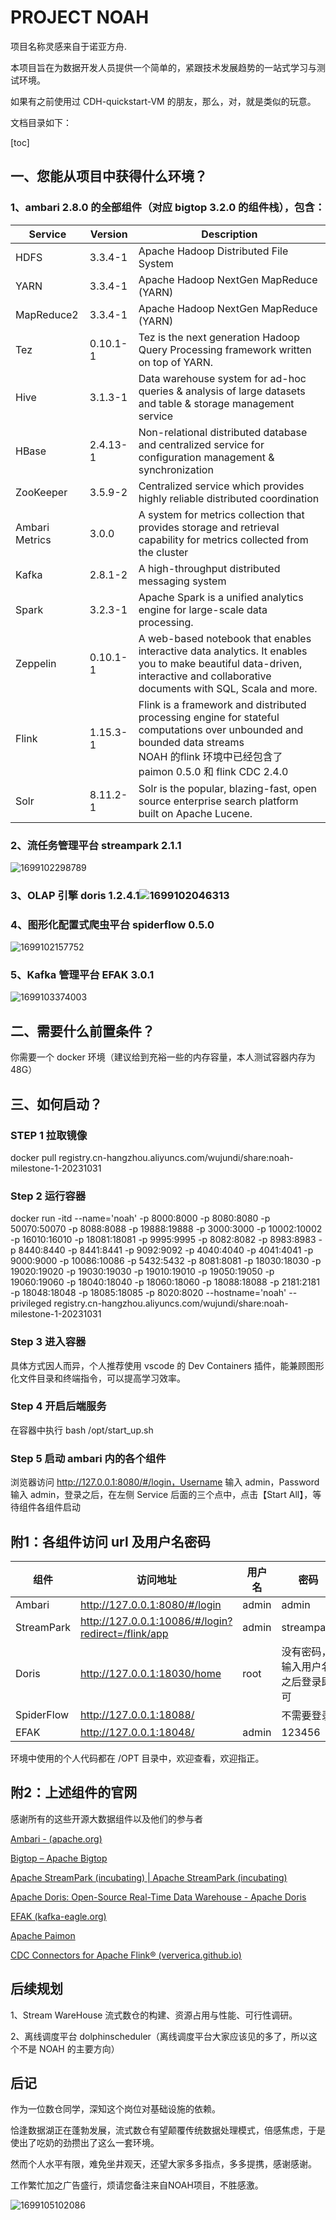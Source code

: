 # PROJECT NOAH


项目名称灵感来自于诺亚方舟.

本项目旨在为数据开发人员提供一个简单的，紧跟技术发展趋势的一站式学习与测试环境。

如果有之前使用过 CDH-quickstart-VM 的朋友，那么，对，就是类似的玩意。

文档目录如下：

[toc]

## 一、您能从项目中获得什么环境？

### 1、ambari 2.8.0 的全部组件（对应 bigtop 3.2.0 的组件栈），包含：

| Service        | Version  | Description                                                                                                                                                                                 |
| -------------- | -------- | ------------------------------------------------------------------------------------------------------------------------------------------------------------------------------------------- |
| HDFS           | 3.3.4-1  | Apache Hadoop Distributed File System                                                                                                                                                       |
| YARN           | 3.3.4-1  | Apache Hadoop NextGen MapReduce (YARN)                                                                                                                                                      |
| MapReduce2     | 3.3.4-1  | Apache Hadoop NextGen MapReduce (YARN)                                                                                                                                                      |
| Tez            | 0.10.1-1 | Tez is the next generation Hadoop Query Processing framework written on top of YARN.                                                                                                        |
| Hive           | 3.1.3-1  | Data warehouse system for ad-hoc queries & analysis of large datasets and table & storage management service                                                                                |
| HBase          | 2.4.13-1 | Non-relational distributed database and centralized service for configuration management & synchronization                                                                                  |
| ZooKeeper      | 3.5.9-2  | Centralized service which provides highly reliable distributed coordination                                                                                                                 |
| Ambari Metrics | 3.0.0    | A system for metrics collection that provides storage and retrieval capability for metrics collected from the cluster                                                                       |
| Kafka          | 2.8.1-2  | A high-throughput distributed messaging system                                                                                                                                              |
| Spark          | 3.2.3-1  | Apache Spark is a unified analytics engine for large-scale data processing.                                                                                                                 |
| Zeppelin       | 0.10.1-1 | A web-based notebook that enables interactive data analytics. It enables you to make beautiful data-driven, interactive and collaborative documents with SQL, Scala and more.               |
| Flink          | 1.15.3-1 | Flink is a framework and distributed processing engine for stateful computations over unbounded and bounded data streams<br />NOAH 的flink 环境中已经包含了 paimon 0.5.0 和 flink CDC 2.4.0 |
| Solr           | 8.11.2-1 | Solr is the popular, blazing-fast, open source enterprise search platform built on Apache Lucene.                                                                                           |

### 2、流任务管理平台 streampark 2.1.1

![1699102298789](image/readme/1699102298789.png)

### 3、OLAP 引擎 doris 1.2.4.1![1699102046313](image/readme/1699102046313.png)

### 4、图形化配置式爬虫平台 spiderflow 0.5.0

![1699102157752](image/readme/1699102157752.png)

### 5、Kafka 管理平台 EFAK 3.0.1

![1699103374003](image/readme/1699103374003.png)

## 二、需要什么前置条件？

你需要一个 docker 环境（建议给到充裕一些的内存容量，本人测试容器内存为48G）

## 三、如何启动？

### STEP 1 拉取镜像

docker pull registry.cn-hangzhou.aliyuncs.com/wujundi/share:noah-milestone-1-20231031

### Step 2 运行容器

docker run -itd --name='noah' -p 8000:8000 -p 8080:8080 -p 50070:50070 -p 8088:8088 -p 19888:19888 -p 3000:3000 -p 10002:10002 -p 16010:16010 -p 18081:18081 -p 9995:9995 -p 8082:8082 -p 8983:8983 -p 8440:8440 -p 8441:8441 -p 9092:9092 -p 4040:4040 -p 4041:4041 -p 9000:9000 -p 10086:10086 -p 5432:5432 -p 8081:8081 -p 18030:18030 -p 19020:19020 -p 19030:19030 -p 19010:19010 -p 19050:19050 -p 19060:19060 -p 18040:18040 -p 18060:18060 -p 18088:18088 -p 2181:2181 -p 18048:18048 -p 18085:18085 -p 8020:8020 --hostname='noah' --privileged registry.cn-hangzhou.aliyuncs.com/wujundi/share:noah-milestone-1-20231031

### Step 3 进入容器

具体方式因人而异，个人推荐使用 vscode 的 Dev Containers 插件，能兼顾图形化文件目录和终端指令，可以提高学习效率。

### Step 4 开启后端服务

在容器中执行 bash /opt/start_up.sh

### Step 5 启动 ambari 内的各个组件

浏览器访问 http://127.0.0.1:8080/#/login，Username 输入 admin，Password 输入 admin，登录之后，在左侧 Service 后面的三个点中，点击【Start All】，等待组件各组件启动

## 附1：各组件访问 url 及用户名密码

| 组件       | 访问地址                                           | 用户名 | 密码                             |
| ---------- | -------------------------------------------------- | ------ | -------------------------------- |
| Ambari     | http://127.0.0.1:8080/#/login                      | admin  | admin                            |
| StreamPark | http://127.0.0.1:10086/#/login?redirect=/flink/app | admin  | streampark                       |
| Doris      | http://127.0.0.1:18030/home                        | root   | 没有密码，输入用户名之后登录即可 |
| SpiderFlow | http://127.0.0.1:18088/                            |        | 不需要登录                       |
| EFAK       | http://127.0.0.1:18048/                            | admin  | 123456                           |

环境中使用的个人代码都在 /OPT 目录中，欢迎查看，欢迎指正。

## 附2：上述组件的官网

感谢所有的这些开源大数据组件以及他们的参与者

[Ambari - (apache.org)](https://ambari.apache.org/)

[Bigtop – Apache Bigtop](https://bigtop.apache.org/)

[Apache StreamPark (incubating) | Apache StreamPark (incubating)](https://streampark.apache.org/zh-CN/)

[Apache Doris: Open-Source Real-Time Data Warehouse - Apache Doris](https://doris.apache.org/zh-CN/)

[EFAK (kafka-eagle.org)](https://www.kafka-eagle.org/)

[Apache Paimon](https://paimon.apache.org/)

[CDC Connectors for Apache Flink® (ververica.github.io)](https://ververica.github.io/flink-cdc-connectors/)

## 后续规划

1、Stream WareHouse 流式数仓的构建、资源占用与性能、可行性调研。

2、离线调度平台  dolphinscheduler（离线调度平台大家应该见的多了，所以这个不是 NOAH 的主要方向）

## 后记

作为一位数仓同学，深知这个岗位对基础设施的依赖。

恰逢数据湖正在蓬勃发展，流式数仓有望颠覆传统数据处理模式，倍感焦虑，于是使出了吃奶的劲攒出了这么一套环境。

然而个人水平有限，难免坐井观天，还望大家多多指点，多多提携，感谢感谢。

工作繁忙加之广告盛行，烦请您备注来自NOAH项目，不胜感激。

![1699105102086](image/readme/1699105102086.png)
